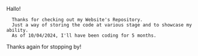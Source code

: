Hallo!

      Thanks for checking out my Website's Repository.
      Just a way of storing the code at various stage and to showcase my ability.
      As of 10/04/2024, I'll have been coding for 5 months.

Thanks again for stopping by!
